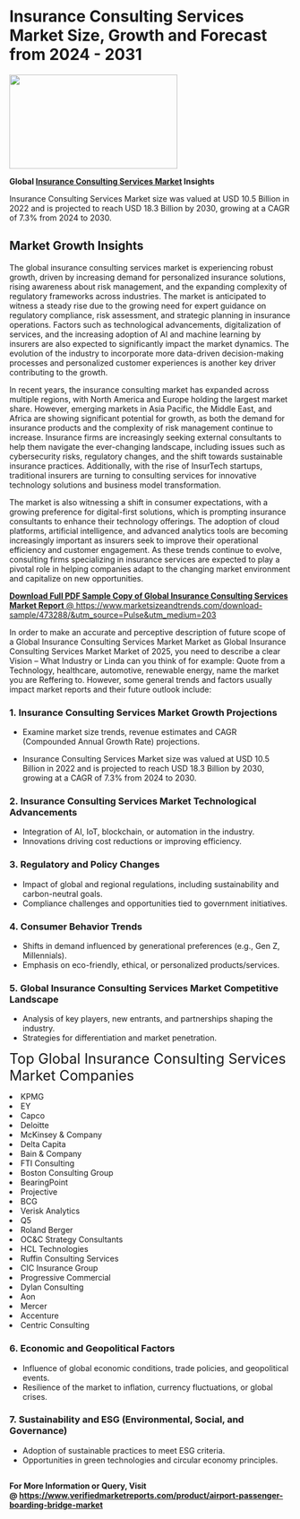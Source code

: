 <H1>Insurance Consulting Services Market Size, Growth and Forecast from 2024 - 2031</H1><img class="aligncenter size-medium wp-image-584254" src="https://thirdeyenews.in/wp-content/uploads/2024/09/Global-Market-Research-300x168.jpeg" alt="" width="300" height="168" /><p><strong>Global&nbsp;<a href="https://www.marketsizeandtrends.com/download-sample/473288/&amp;utm_source=Pulse&amp;utm_medium=203">Insurance Consulting Services Market</a> Insights</strong></p><p>Insurance Consulting Services Market size was valued at USD 10.5 Billion in 2022 and is projected to reach USD 18.3 Billion by 2030, growing at a CAGR of 7.3% from 2024 to 2030.</p><p><h2>Market Growth Insights</h2> <p>The global insurance consulting services market is experiencing robust growth, driven by increasing demand for personalized insurance solutions, rising awareness about risk management, and the expanding complexity of regulatory frameworks across industries. The market is anticipated to witness a steady rise due to the growing need for expert guidance on regulatory compliance, risk assessment, and strategic planning in insurance operations. Factors such as technological advancements, digitalization of services, and the increasing adoption of AI and machine learning by insurers are also expected to significantly impact the market dynamics. The evolution of the industry to incorporate more data-driven decision-making processes and personalized customer experiences is another key driver contributing to the growth.</p> <p><a href="#sample" class="download-link"></a></p> <p>In recent years, the insurance consulting market has expanded across multiple regions, with North America and Europe holding the largest market share. However, emerging markets in Asia Pacific, the Middle East, and Africa are showing significant potential for growth, as both the demand for insurance products and the complexity of risk management continue to increase. Insurance firms are increasingly seeking external consultants to help them navigate the ever-changing landscape, including issues such as cybersecurity risks, regulatory changes, and the shift towards sustainable insurance practices. Additionally, with the rise of InsurTech startups, traditional insurers are turning to consulting services for innovative technology solutions and business model transformation.</p> <p>The market is also witnessing a shift in consumer expectations, with a growing preference for digital-first solutions, which is prompting insurance consultants to enhance their technology offerings. The adoption of cloud platforms, artificial intelligence, and advanced analytics tools are becoming increasingly important as insurers seek to improve their operational efficiency and customer engagement. As these trends continue to evolve, consulting firms specializing in insurance services are expected to play a pivotal role in helping companies adapt to the changing market environment and capitalize on new opportunities.</p> <p><a href="#more" class="get-more-link"></p><p><span class=""><strong>Download Full PDF Sample Copy of Global Insurance Consulting Services Market Report</strong> @ <a href="https://www.marketsizeandtrends.com/download-sample/473288/&amp;utm_source=Pulse&amp;utm_medium=203" target="_blank">https://www.marketsizeandtrends.com/download-sample/473288/&amp;utm_source=Pulse&amp;utm_medium=203</a></span></p><p>In order to make an accurate and perceptive description of future scope of a Global&nbsp;Insurance Consulting Services Market Market as Global&nbsp;Insurance Consulting Services Market Market of 2025, you need to describe a clear Vision &ndash; What Industry or Linda can you think of for example: Quote from a Technology, healthcare, automotive, renewable energy, name the market you are Reffering to. However, some general trends and factors usually impact market reports and their future outlook include:</p><h3>1.&nbsp;<strong>Insurance Consulting Services Market Growth Projections</strong></h3><ul><li>Examine market size trends, revenue estimates and CAGR (Compounded Annual Growth Rate) projections.</li><li><p>Insurance Consulting Services Market size was valued at USD 10.5 Billion in 2022 and is projected to reach USD 18.3 Billion by 2030, growing at a CAGR of 7.3% from 2024 to 2030.</p></li></ul><h3>2.&nbsp;<strong>Insurance Consulting Services Market Technological Advancements</strong></h3><ul><li>Integration of AI, IoT, blockchain, or automation in the industry.</li><li>Innovations driving cost reductions or improving efficiency.</li></ul><h3>3.&nbsp;<strong>Regulatory and Policy Changes</strong></h3><ul><li>Impact of global and regional regulations, including sustainability and carbon-neutral goals.</li><li>Compliance challenges and opportunities tied to government initiatives.</li></ul><h3>4.&nbsp;<strong>Consumer Behavior Trends</strong></h3><ul><li>Shifts in demand influenced by generational preferences (e.g., Gen Z, Millennials).</li><li>Emphasis on eco-friendly, ethical, or personalized products/services.</li></ul><h3>5.&nbsp;<strong>Global Insurance Consulting Services Market Competitive Landscape</strong></h3><ul><li>Analysis of key players, new entrants, and partnerships shaping the industry.</li><li>Strategies for differentiation and market penetration.</li></ul><p data-pm-slice="1 1 []"><span style="color: inherit; font-family: inherit; font-size: 25px;">Top Global Insurance Consulting Services Market Companies</span></p><div class="" data-test-id=""><p><li>KPMG</li><li> EY</li><li> Capco</li><li> Deloitte</li><li> McKinsey & Company</li><li> Delta Capita</li><li> Bain & Company</li><li> FTI Consulting</li><li> Boston Consulting Group</li><li> BearingPoint</li><li> Projective</li><li> BCG</li><li> Verisk Analytics</li><li> Q5</li><li> Roland Berger</li><li> OC&C Strategy Consultants</li><li> HCL Technologies</li><li> Ruffin Consulting Services</li><li> CIC Insurance Group</li><li> Progressive Commercial</li><li> Dylan Consulting</li><li> Aon</li><li> Mercer</li><li> Accenture</li><li> Centric Consulting</li></p></div><h3>6.&nbsp;<strong>Economic and Geopolitical Factors</strong></h3><ul><li>Influence of global economic conditions, trade policies, and geopolitical events.</li><li>Resilience of the market to inflation, currency fluctuations, or global crises.</li></ul><h3>7.&nbsp;<strong>Sustainability and ESG (Environmental, Social, and Governance)</strong></h3><ul><li>Adoption of sustainable practices to meet ESG criteria.</li><li>Opportunities in green technologies and circular economy principles.</li></ul><h2><strong style="font-size: 14px;">For More Information or Query, Visit @&nbsp;</strong><a style="background-color: #ffffff; font-size: 14px;" href="https://www.marketsizeandtrends.com/report/insurance-consulting-services-market/" target="_blank">https://www.verifiedmarketreports.com/product/airport-passenger-boarding-bridge-market</a></h2>
